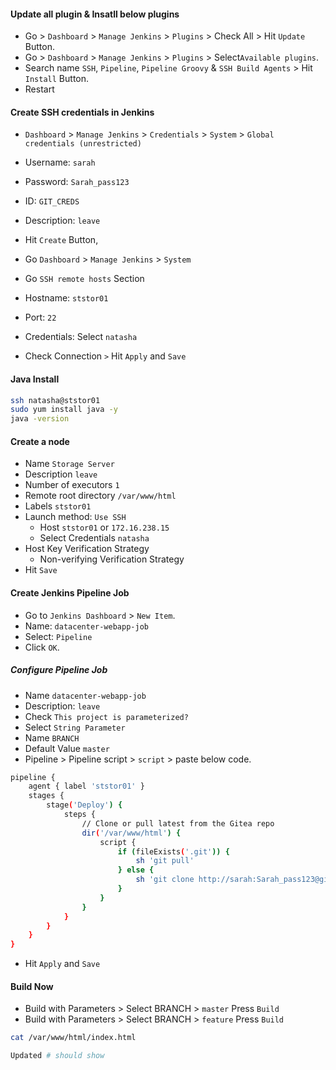 #### Update all plugin & Insatll below plugins

- Go > `Dashboard` > `Manage Jenkins` > `Plugins` > Check All > Hit `Update` Button.
- Go > `Dashboard` > `Manage Jenkins` > `Plugins` > Select`Available plugins`.
- Search name `SSH`, `Pipeline`, `Pipeline Groovy` & `SSH Build Agents` > Hit `Install` Button.
- Restart

#### Create SSH credentials in Jenkins

- `Dashboard` > `Manage Jenkins` > `Credentials` > `System` > `Global credentials (unrestricted)`
- Username: `sarah`
- Password: `Sarah_pass123`
- ID: `GIT_CREDS`
- Description: `leave`
- Hit `Create` Button,

- Go `Dashboard` > `Manage Jenkins` > `System`
- Go `SSH remote hosts` Section
- Hostname: `ststor01`
- Port: `22`
- Credentials: Select `natasha`
- Check Connection `>` Hit `Apply` and `Save`

#### Java Install

```bash
ssh natasha@ststor01
sudo yum install java -y
java -version
```

#### Create a node

- Name `Storage Server`
- Description `leave`
- Number of executors `1`
- Remote root directory `/var/www/html`
- Labels `ststor01`
- Launch method: `Use SSH`
  - Host `ststor01` or `172.16.238.15`
  - Select Credentials `natasha`
- Host Key Verification Strategy
  - Non-verifying Verification Strategy
- Hit `Save`

#### Create Jenkins Pipeline Job

- Go to `Jenkins Dashboard` > `New Item`.
- Name: `datacenter-webapp-job`
- Select: `Pipeline`
- Click `OK`.

##### Configure Pipeline Job

- Name `datacenter-webapp-job`
- Description: `leave`
- Check `This project is parameterized?`
- Select `String Parameter`
- Name `BRANCH`
- Default Value `master`
- Pipeline > Pipeline script > `script` > paste below code.

```bash
pipeline {
    agent { label 'ststor01' }
    stages {
        stage('Deploy') {
            steps {
                // Clone or pull latest from the Gitea repo
                dir('/var/www/html') {
                    script {
                        if (fileExists('.git')) {
                            sh 'git pull'
                        } else {
                            sh 'git clone http://sarah:Sarah_pass123@git.stratos.xfusioncorp.com/sarah/web_app.git .'
                        }
                    }
                }
            }
        }
    }
}
```

- Hit `Apply` and `Save`

#### Build Now
- Build with Parameters > Select BRANCH > `master` Press `Build`
- Build with Parameters > Select BRANCH > `feature` Press `Build`

```bash
cat /var/www/html/index.html
```

```bash
Updated # should show
```
